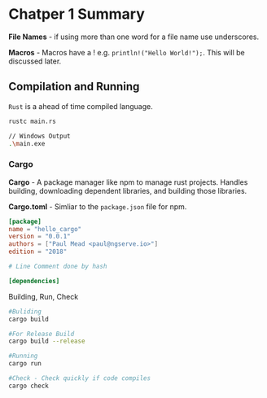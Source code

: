 # Chatper 1 Summary

**File Names** - if using more than one word for a file name use underscores.

**Macros** - Macros have a ! e.g. `println!("Hello World!");`.  This will be discussed later.

## Compilation and Running

`Rust` is a ahead of time compiled language.

``` bash
rustc main.rs

// Windows Output
.\main.exe
```

### Cargo

**Cargo** - A package manager like npm to manage rust projects.  Handles building, downloading dependent libraries, and building those libraries.

**Cargo.toml** - Simliar to the `package.json` file for npm.

``` toml
[package]
name = "hello_cargo"
version = "0.0.1"
authors = ["Paul Mead <paul@ngserve.io>"]
edition = "2018"

# Line Comment done by hash

[dependencies]
```

Building, Run, Check

``` bash
#Buliding
cargo build

#For Release Build
cargo build --release

#Running
cargo run

#Check - Check quickly if code compiles
cargo check
```
